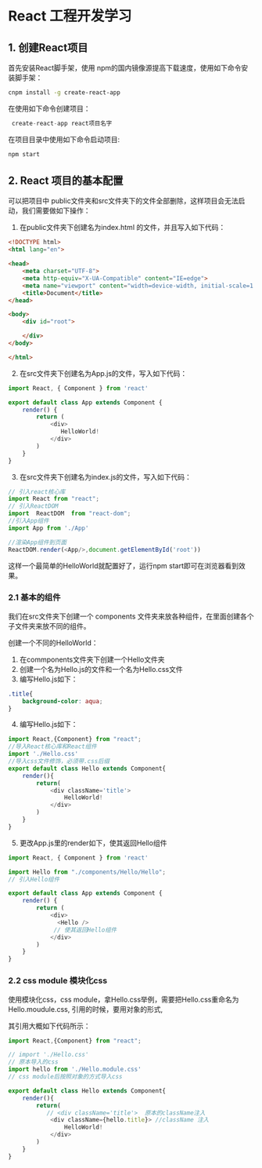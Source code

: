 # React 工程开发学习

## 1. 创建React项目

首先安装React脚手架，使用 npm的国内镜像源提高下载速度，使用如下命令安装脚手架：

```bash
cnpm install -g create-react-app
```

在使用如下命令创建项目：

```javascript
 create-react-app react项目名字
```

在项目目录中使用如下命令启动项目:

```javascript
npm start 
```

## 2. React 项目的基本配置

可以把项目中 public文件夹和src文件夹下的文件全部删除，这样项目会无法启动，我们需要做如下操作：

1. 在public文件夹下创建名为index.html 的文件，并且写入如下代码：

```html
<!DOCTYPE html>
<html lang="en">

<head>
    <meta charset="UTF-8">
    <meta http-equiv="X-UA-Compatible" content="IE=edge">
    <meta name="viewport" content="width=device-width, initial-scale=1.0">
    <title>Document</title>
</head>

<body>
    <div id="root">

    </div>
</body>

</html>
```

2. 在src文件夹下创建名为App.js的文件，写入如下代码：

```javascript
import React, { Component } from 'react'

export default class App extends Component {
    render() {
        return (
            <div>
               HelloWorld!
            </div>
        )
    }
}
```

3. 在src文件夹下创建名为index.js的文件，写入如下代码：

```javascript
// 引入react核心库
import React from "react";
// 引入ReactDOM
import  ReactDOM  from "react-dom";
//引入App组件
import App from './App'

//渲染App组件到页面
ReactDOM.render(<App/>,document.getElementById('root'))
```

这样一个最简单的HelloWorld就配置好了，运行npm start即可在浏览器看到效果。



### 2.1 基本的组件

我们在src文件夹下创建一个 components 文件夹来放各种组件，在里面创建各个子文件夹来放不同的组件。

创建一个不同的HelloWorld：

1. 在commponents文件夹下创建一个Hello文件夹
2. 创建一个名为Hello.js的文件和一个名为Hello.css文件
3. 编写Hello.js如下：

```css
.title{
    background-color: aqua;
}
```

4. 编写Hello.js如下：

```javascript
import React,{Component} from "react";
//导入React核心库和React组件
import './Hello.css'
//导入css文件修饰，必须带.css后缀
export default class Hello extends Component{
    render(){
        return(
            <div className='title'>
                HelloWorld!
            </div>
        )
    }
}
```

5. 更改App.js里的render如下，使其返回Hello组件

```javascript
import React, { Component } from 'react'

import Hello from "./components/Hello/Hello";
// 引入Hello组件

export default class App extends Component {
    render() {
        return (
            <div>
              <Hello /> 
             // 使其返回Hello组件
            </div>
        )
    }
}
```

### 2.2 css module 模块化css

使用模块化css，css module，拿Hello.css举例，需要把Hello.css重命名为Hello.moudule.css, 引用的时候，要用对象的形式,

其引用大概如下代码所示：

```javascript
import React,{Component} from "react";

// import './Hello.css'
// 原本导入的css
import hello from './Hello.module.css'
// css module后按照对象的方式导入css

export default class Hello extends Component{
    render(){
        return(
           // <div className='title'>  原本的className注入
            <div className={hello.title}> //className 注入
                HelloWorld!
            </div>
        )
    }
}
```

